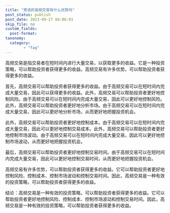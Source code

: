 ```yaml
---
title: "常说的高频交易有什么优势吗"
post_status: publish
post_date: 2023-09-27 04:06:01
skip_file: no
custom_fields: 
  post-format: 
taxonomy:
  category:
        - "faq"
---
```


高频交易是指交易者在短时间内进行大量交易，以获取更多的收益。它是一种投资策略，可以帮助投资者获得更多的收益。高频交易有许多优势，可以帮助投资者获得更多的收益。

首先，高频交易可以帮助投资者获得更多的收益。由于高频交易可以在短时间内完成大量交易，因此可以获得更多的收益。此外，高频交易可以帮助投资者更好地控制风险。由于高频交易可以在短时间内完成大量交易，因此可以更好地控制风险。此外，高频交易可以帮助投资者更好地分析市场。由于高频交易可以在短时间内完成大量交易，因此可以更好地分析市场，从而更好地把握投资机会。

此外，高频交易可以帮助投资者更好地控制成本。由于高频交易可以在短时间内完成大量交易，因此可以更好地控制交易成本。此外，高频交易可以帮助投资者更好地控制市场波动。由于高频交易可以在短时间内完成大量交易，因此可以更好地控制市场波动，从而更好地把握投资机会。

最后，高频交易可以帮助投资者更好地控制交易时间。由于高频交易可以在短时间内完成大量交易，因此可以更好地控制交易时间，从而更好地把握投资机会。

高频交易有许多优势，可以帮助投资者获得更多的收益。它可以帮助投资者更好地控制风险、控制成本、控制市场波动和控制交易时间。因此，高频交易是一种有效的投资策略，可以帮助投资者获得更多的收益。

结论：高频交易是一种有效的投资策略，可以帮助投资者获得更多的收益。它可以帮助投资者更好地控制风险、控制成本、控制市场波动和控制交易时间。因此，高频交易是一种有效的投资策略，可以帮助投资者获得更多的收益。
